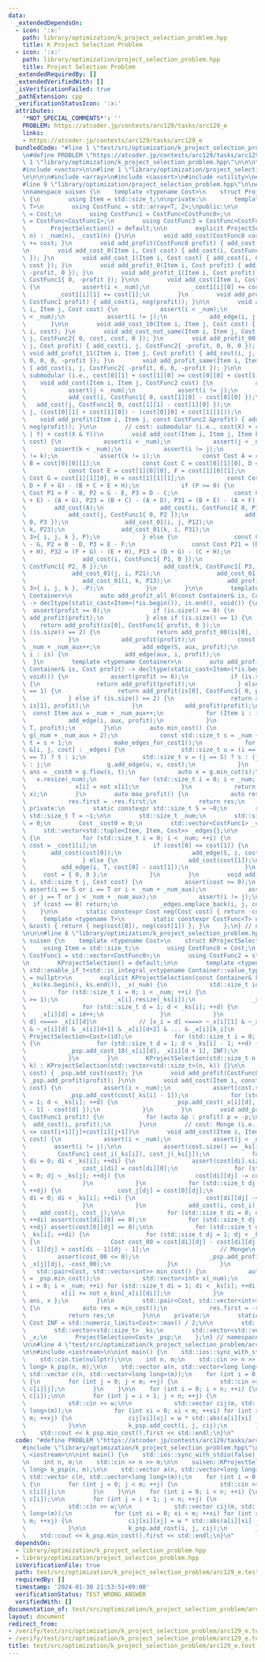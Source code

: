 ```yaml
---
data:
  _extendedDependsOn:
  - icon: ':x:'
    path: library/optimization/k_project_selection_problem.hpp
    title: K Project Selection Problem
  - icon: ':x:'
    path: library/optimization/project_selection_problem.hpp
    title: Project Selection Problem
  _extendedRequiredBy: []
  _extendedVerifiedWith: []
  _isVerificationFailed: true
  _pathExtension: cpp
  _verificationStatusIcon: ':x:'
  attributes:
    '*NOT_SPECIAL_COMMENTS*': ''
    PROBLEM: https://atcoder.jp/contests/arc129/tasks/arc129_e
    links:
    - https://atcoder.jp/contests/arc129/tasks/arc129_e
  bundledCode: "#line 1 \"test/src/optimization/k_project_selection_problem/arc129_e.test.cpp\"\
    \n#define PROBLEM \"https://atcoder.jp/contests/arc129/tasks/arc129_e\"\n\n#line\
    \ 1 \"library/optimization/k_project_selection_problem.hpp\"\n\n\n\n#include <type_traits>\n\
    #include <vector>\n\n#line 1 \"library/optimization/project_selection_problem.hpp\"\
    \n\n\n\n#include <array>\n#include <cassert>\n#include <utility>\n#include <tuple>\n\
    #line 9 \"library/optimization/project_selection_problem.hpp\"\n\n#include <atcoder/maxflow>\n\
    \nnamespace suisen {\n    template <typename Cost>\n    struct ProjectSelection\
    \ {\n        using Item = std::size_t;\n\nprivate:\n        template <typename\
    \ T>\n        using CostFunc = std::array<T, 2>;\npublic:\n\n        using CostFunc0\
    \ = Cost;\n        using CostFunc1 = CostFunc<CostFunc0>;\n        using CostFunc2\
    \ = CostFunc<CostFunc1>;\n        using CostFunc3 = CostFunc<CostFunc2>;\n\n \
    \       ProjectSelection() = default;\n\n        explicit ProjectSelection(std::size_t\
    \ n) : _num(n), _cost1(n) {}\n\n        void add_cost(CostFunc0 cost) { _cost0\
    \ += cost; }\n        void add_profit(CostFunc0 profit) { add_cost(-profit); }\n\
    \n        void add_cost_0(Item i, Cost cost) { add_cost(i, CostFunc1{ cost, 0\
    \ }); }\n        void add_cost_1(Item i, Cost cost) { add_cost(i, CostFunc1{ 0,\
    \ cost }); }\n        void add_profit_0(Item i, Cost profit) { add_cost(i, CostFunc1{\
    \ -profit, 0 }); }\n        void add_profit_1(Item i, Cost profit) { add_cost(i,\
    \ CostFunc1{ 0, -profit }); }\n\n        void add_cost(Item i, CostFunc1 cost)\
    \ {\n            assert(i < _num);\n            _cost1[i][0] += cost[0];\n   \
    \         _cost1[i][1] += cost[1];\n        }\n        void add_profit(Item i,\
    \ CostFunc1 profit) { add_cost(i, neg(profit)); }\n\n        void add_cost_01(Item\
    \ i, Item j, Cost cost) {\n            assert(i < _num);\n            assert(j\
    \ < _num);\n            assert(i != j);\n            add_edge(i, j, cost);\n \
    \       }\n\n        void add_cost_10(Item i, Item j, Cost cost) { add_cost_01(j,\
    \ i, cost); }\n        void add_cost_not_same(Item i, Item j, Cost cost) { add_cost(i,\
    \ j, CostFunc2{ 0, cost, cost, 0 }); }\n        void add_profit_00(Item i, Item\
    \ j, Cost profit) { add_cost(i, j, CostFunc2{ -profit, 0, 0, 0 }); }\n       \
    \ void add_profit_11(Item i, Item j, Cost profit) { add_cost(i, j, CostFunc2{\
    \ 0, 0, 0, -profit }); }\n        void add_profit_same(Item i, Item j, Cost profit)\
    \ { add_cost(i, j, CostFunc2{ -profit, 0, 0, -profit }); }\n\n        // cost:\
    \ submodular (i.e., cost[0][1] + cost[1][0] >= cost[0][0] + cost[1][1])\n    \
    \    void add_cost(Item i, Item j, CostFunc2 cost) {\n            assert(i < _num);\n\
    \            assert(j < _num);\n            assert(i != j);\n            add_cost(cost[0][0]);\n\
    \            add_cost(i, CostFunc1{ 0, cost[1][0] - cost[0][0] });\n         \
    \   add_cost(j, CostFunc1{ 0, cost[1][1] - cost[1][0] });\n            add_cost_01(i,\
    \ j, (cost[0][1] + cost[1][0]) - (cost[0][0] + cost[1][1]));\n        }\n    \
    \    void add_profit(Item i, Item j, const CostFunc2 &profit) { add_cost(i, j,\
    \ neg(profit)); }\n\n        // cost: submodular (i.e., cost(X) + cost(Y) >= cost(X\
    \ | Y) + cost(X & Y))\n        void add_cost(Item i, Item j, Item k, CostFunc3\
    \ cost) {\n            assert(i < _num);\n            assert(j < _num);\n    \
    \        assert(k < _num);\n            assert(i != j);\n            assert(j\
    \ != k);\n            assert(k != i);\n            const Cost A = cost[0][0][0],\
    \ B = cost[0][0][1];\n            const Cost C = cost[0][1][0], D = cost[0][1][1];\n\
    \            const Cost E = cost[1][0][0], F = cost[1][0][1];\n            const\
    \ Cost G = cost[1][1][0], H = cost[1][1][1];\n            const Cost P = (A +\
    \ D + F + G) - (B + C + E + H);\n            if (P >= 0) {\n                const\
    \ Cost P1 = F - B, P2 = G - E, P3 = D - C;\n                const Cost P12 = (C\
    \ + E) - (A + G), P23 = (B + C) - (A + D), P31 = (B + E) - (A + F);\n        \
    \        add_cost(A);\n                add_cost(i, CostFunc1{ 0, P1 });\n    \
    \            add_cost(j, CostFunc1{ 0, P2 });\n                add_cost(k, CostFunc1{\
    \ 0, P3 });\n                add_cost_01(i, j, P12);\n                add_cost_01(j,\
    \ k, P23);\n                add_cost_01(k, i, P31);\n                add_profit_all_1(std::array<Item,\
    \ 3>{ i, j, k }, P);\n            } else {\n                const Cost P1 = C\
    \ - G, P2 = B - D, P3 = E - F;\n                const Cost P21 = (D + F) - (B\
    \ + H), P32 = (F + G) - (E + H), P13 = (D + G) - (C + H);\n                add_cost(H);\n\
    \                add_cost(i, CostFunc1{ P1, 0 });\n                add_cost(j,\
    \ CostFunc1{ P2, 0 });\n                add_cost(k, CostFunc1{ P3, 0 });\n   \
    \             add_cost_01(j, i, P21);\n                add_cost_01(k, j, P32);\n\
    \                add_cost_01(i, k, P13);\n                add_profit_all_0(std::array<Item,\
    \ 3>{ i, j, k }, -P);\n            }\n        }\n\n        template <typename\
    \ Container>\n        auto add_profit_all_0(const Container& is, Cost profit)\
    \ -> decltype(static_cast<Item>(*is.begin()), is.end(), void()) {\n          \
    \  assert(profit >= 0);\n            if (is.size() == 0) {\n                return\
    \ add_profit(profit);\n            } else if (is.size() == 1) {\n            \
    \    return add_profit(is[0], CostFunc1{ profit, 0 });\n            } else if\
    \ (is.size() == 2) {\n                return add_profit_00(is[0], is[1], profit);\n\
    \            }\n            add_profit(profit);\n            const Item aux =\
    \ _num + _num_aux++;\n            add_edge(S, aux, profit);\n            for (Item\
    \ i : is) {\n                add_edge(aux, i, profit);\n            }\n      \
    \  }\n        template <typename Container>\n        auto add_profit_all_1(const\
    \ Container& is, Cost profit) -> decltype(static_cast<Item>(*is.begin()), is.end(),\
    \ void()) {\n            assert(profit >= 0);\n            if (is.size() == 0)\
    \ {\n                return add_profit(profit);\n            } else if (is.size()\
    \ == 1) {\n                return add_profit(is[0], CostFunc1{ 0, profit });\n\
    \            } else if (is.size() == 2) {\n                return add_profit_11(is[0],\
    \ is[1], profit);\n            }\n            add_profit(profit);\n          \
    \  const Item aux = _num + _num_aux++;\n            for (Item i : is) {\n    \
    \            add_edge(i, aux, profit);\n            }\n            add_edge(aux,\
    \ T, profit);\n        }\n\n        auto min_cost() {\n            atcoder::mf_graph<Cost>\
    \ g(_num + _num_aux + 2);\n            const std::size_t s = _num + _num_aux,\
    \ t = s + 1;\n            make_edges_for_cost1();\n            for (const auto\
    \ &[i, j, cost] : _edges) {\n                std::size_t u = (i == S) ? s : (i\
    \ == T) ? t : i;\n                std::size_t v = (j == S) ? s : (j == T) ? t\
    \ : j;\n                g.add_edge(u, v, cost);\n            }\n            Cost\
    \ ans = _cost0 + g.flow(s, t);\n            auto x = g.min_cut(s);\n         \
    \   x.resize(_num);\n            for (std::size_t i = 0; i < _num; ++i) {\n  \
    \              x[i] = not x[i];\n            }\n            return std::make_pair(ans,\
    \ x);\n        }\n        auto max_profit() {\n            auto res = min_cost();\n\
    \            res.first = -res.first;\n            return res;\n        }\n   \
    \ private:\n        static constexpr std::size_t S = ~0;\n        static constexpr\
    \ std::size_t T = ~1;\n\n        std::size_t _num;\n        std::size_t _num_aux\
    \ = 0;\n        Cost _cost0 = 0;\n        std::vector<CostFunc1> _cost1;\n   \
    \     std::vector<std::tuple<Item, Item, Cost>> _edges{};\n\n        void make_edges_for_cost1()\
    \ {\n            for (std::size_t i = 0; i < _num; ++i) {\n                CostFunc1&\
    \ cost = _cost1[i];\n                if (cost[0] <= cost[1]) {\n             \
    \       add_cost(cost[0]);\n                    add_edge(S, i, cost[1] - cost[0]);\n\
    \                } else {\n                    add_cost(cost[1]);\n          \
    \          add_edge(i, T, cost[0] - cost[1]);\n                }\n           \
    \     cost = { 0, 0 };\n            }\n        }\n        void add_edge(std::size_t\
    \ i, std::size_t j, Cost cost) {\n            assert(cost >= 0);\n           \
    \ assert(i == S or i == T or i < _num + _num_aux);\n            assert(j == S\
    \ or j == T or j < _num + _num_aux);\n            assert(i != j);\n          \
    \  if (cost == 0) return;\n            _edges.emplace_back(i, j, cost);\n    \
    \    }\n\n        static constexpr Cost neg(Cost cost) { return -cost; }\n   \
    \     template <typename T>\n        static constexpr CostFunc<T> neg(const CostFunc<T>\
    \ &cost) { return { neg(cost[0]), neg(cost[1]) }; }\n    };\n} // namespace suisen\n\
    \n\n\n#line 8 \"library/optimization/k_project_selection_problem.hpp\"\n\nnamespace\
    \ suisen {\n    template <typename Cost>\n    struct KProjectSelection {\n   \
    \     using Item = std::size_t;\n        using CostFunc0 = Cost;\n        using\
    \ CostFunc1 = std::vector<CostFunc0>;\n        using CostFunc2 = std::vector<CostFunc1>;\n\
    \n        KProjectSelection() = default;\n\n        template <typename Container,\
    \ std::enable_if_t<std::is_integral_v<typename Container::value_type>, std::nullptr_t>\
    \ = nullptr>\n        explicit KProjectSelection(const Container& ks) : _num(ks.size()),\
    \ _ks(ks.begin(), ks.end()), _x(_num) {\n            std::size_t id = 0;\n   \
    \         for (std::size_t i = 0; i < _num; ++i) {\n                assert(_ks[i]\
    \ >= 1);\n                _x[i].resize(_ks[i]);\n                _x[i][0] = ~0;\n\
    \                for (std::size_t d = 1; d < _ks[i]; ++d) {\n                \
    \    _x[i][d] = id++;\n                }\n            }\n            // [x_i <\
    \ d] <===> _x[i][d]\n            // [x_i = d] <===> ~_x[i][1] & ~_x[i][2] & ...\
    \ & ~_x[i][d] & _x[i][d+1] & _x[i][d+2] & ... & _x[i][k_i]\n            _psp =\
    \ ProjectSelection<Cost>(id);\n            for (std::size_t i = 0; i < _num; ++i)\
    \ {\n                for (std::size_t d = 1; d < _ks[i] - 1; ++d) {\n        \
    \            _psp.add_cost_10(_x[i][d], _x[i][d + 1], INF);\n                }\n\
    \            }\n        }\n        KProjectSelection(std::size_t n, std::size_t\
    \ k) : KProjectSelection(std::vector<std::size_t>(n, k)) {}\n\n        void add_cost(CostFunc0\
    \ cost) { _psp.add_cost(cost); }\n        void add_profit(CostFunc0 profit) {\
    \ _psp.add_profit(profit); }\n\n        void add_cost(Item i, const CostFunc1&\
    \ cost) {\n            assert(i < _num);\n            assert(cost.size() == _ks[i]);\n\
    \            _psp.add_cost(cost[_ks[i] - 1]);\n            for (std::size_t d\
    \ = 1; d < _ks[i]; ++d) {\n                _psp.add_cost(_x[i][d], { 0, cost[d\
    \ - 1] - cost[d] });\n            }\n        }\n        void add_profit(Item i,\
    \ CostFunc1 profit) {\n            for (auto &p : profit) p = -p;\n          \
    \  add_cost(i, profit);\n        }\n\n        // cost: Monge (i.e., cost[i][j]+cost[i+1][j+1]\
    \ <= cost[i+1][j]+cost[i][j+1])\n        void add_cost(Item i, Item j, CostFunc2\
    \ cost) {\n            assert(i < _num);\n            assert(j < _num);\n    \
    \        assert(i != j);\n\n            assert(cost.size() == _ks[i]);\n\n   \
    \         CostFunc1 cost_i(_ks[i]), cost_j(_ks[j]);\n            for (std::size_t\
    \ di = 0; di < _ks[i]; ++di) {\n                assert(cost[di].size() == _ks[j]);\n\
    \                cost_i[di] = cost[di][0];\n                for (std::size_t dj\
    \ = 0; dj < _ks[j]; ++dj) {\n                    cost[di][dj] -= cost_i[di];\n\
    \                }\n            }\n            for (std::size_t dj = 0; dj < _ks[j];\
    \ ++dj) {\n                cost_j[dj] = cost[0][dj];\n                for (std::size_t\
    \ di = 0; di < _ks[i]; ++di) {\n                    cost[di][dj] -= cost_j[dj];\n\
    \                }\n            }\n            add_cost(i, cost_i);\n        \
    \    add_cost(j, cost_j);\n\n            for (std::size_t di = 0; di < _ks[i];\
    \ ++di) assert(cost[di][0] == 0);\n            for (std::size_t dj = 0; dj < _ks[j];\
    \ ++dj) assert(cost[0][dj] == 0);\n\n            for (std::size_t di = 1; di <\
    \ _ks[i]; ++di) {\n                for (std::size_t dj = 1; dj < _ks[j]; ++dj)\
    \ {\n                    Cost cost_00 = cost[di][dj] - cost[di][dj - 1] - cost[di\
    \ - 1][dj] + cost[di - 1][dj - 1];\n                    // Monge\n           \
    \         assert(cost_00 <= 0);\n                    _psp.add_profit_00(_x[i][di],\
    \ _x[j][dj], -cost_00);\n                }\n            }\n        }\n\n     \
    \   std::pair<Cost, std::vector<int>> min_cost() {\n            auto [ans, x_bin]\
    \ = _psp.min_cost();\n            std::vector<int> x(_num);\n            for (std::size_t\
    \ i = 0; i < _num; ++i) for (std::size_t di = 1; di < _ks[i]; ++di) {\n      \
    \          x[i] += not x_bin[_x[i][di]];\n            }\n            return {\
    \ ans, x };\n        }\n\n        std::pair<Cost, std::vector<int>> max_profit()\
    \ {\n            auto res = min_cost();\n            res.first = -res.first;\n\
    \            return res;\n        }\n\n    private:\n        static constexpr\
    \ Cost INF = std::numeric_limits<Cost>::max() / 2;\n\n        std::size_t _num;\n\
    \        std::vector<std::size_t> _ks;\n        std::vector<std::vector<std::size_t>>\
    \ _x;\n        ProjectSelection<Cost> _psp;\n    };\n} // namespace suisen\n\n\
    \n\n#line 4 \"test/src/optimization/k_project_selection_problem/arc129_e.test.cpp\"\
    \n\n#include <iostream>\n\nint main() {\n    std::ios::sync_with_stdio(false);\n\
    \    std::cin.tie(nullptr);\n\n    int n, m;\n    std::cin >> n >> m;\n\n    suisen::KProjectSelection<long\
    \ long> k_psp(n, m);\n\n    std::vector a(n, std::vector<long long>(m));\n   \
    \ std::vector c(n, std::vector<long long>(m));\n    for (int i = 0; i < n; ++i)\
    \ {\n        for (int j = 0; j < m; ++j) {\n            std::cin >> a[i][j] >>\
    \ c[i][j];\n        }\n    }\n\n    for (int i = 0; i < n; ++i) {\n        k_psp.add_cost(i,\
    \ c[i]);\n\n        for (int j = i + 1; j < n; ++j) {\n            long long w;\n\
    \            std::cin >> w;\n\n            std::vector cij(m, std::vector<long\
    \ long>(m));\n            for (int xi = 0; xi < m; ++xi) for (int xj = 0; xj <\
    \ m; ++xj) {\n                cij[xi][xj] = w * std::abs(a[i][xi] - a[j][xj]);\n\
    \            }\n\n            k_psp.add_cost(i, j, cij);\n        }\n    }\n\n\
    \    std::cout << k_psp.min_cost().first << std::endl;\n}\n"
  code: "#define PROBLEM \"https://atcoder.jp/contests/arc129/tasks/arc129_e\"\n\n\
    #include \"library/optimization/k_project_selection_problem.hpp\"\n\n#include\
    \ <iostream>\n\nint main() {\n    std::ios::sync_with_stdio(false);\n    std::cin.tie(nullptr);\n\
    \n    int n, m;\n    std::cin >> n >> m;\n\n    suisen::KProjectSelection<long\
    \ long> k_psp(n, m);\n\n    std::vector a(n, std::vector<long long>(m));\n   \
    \ std::vector c(n, std::vector<long long>(m));\n    for (int i = 0; i < n; ++i)\
    \ {\n        for (int j = 0; j < m; ++j) {\n            std::cin >> a[i][j] >>\
    \ c[i][j];\n        }\n    }\n\n    for (int i = 0; i < n; ++i) {\n        k_psp.add_cost(i,\
    \ c[i]);\n\n        for (int j = i + 1; j < n; ++j) {\n            long long w;\n\
    \            std::cin >> w;\n\n            std::vector cij(m, std::vector<long\
    \ long>(m));\n            for (int xi = 0; xi < m; ++xi) for (int xj = 0; xj <\
    \ m; ++xj) {\n                cij[xi][xj] = w * std::abs(a[i][xi] - a[j][xj]);\n\
    \            }\n\n            k_psp.add_cost(i, j, cij);\n        }\n    }\n\n\
    \    std::cout << k_psp.min_cost().first << std::endl;\n}\n"
  dependsOn:
  - library/optimization/k_project_selection_problem.hpp
  - library/optimization/project_selection_problem.hpp
  isVerificationFile: true
  path: test/src/optimization/k_project_selection_problem/arc129_e.test.cpp
  requiredBy: []
  timestamp: '2024-01-30 21:53:51+09:00'
  verificationStatus: TEST_WRONG_ANSWER
  verifiedWith: []
documentation_of: test/src/optimization/k_project_selection_problem/arc129_e.test.cpp
layout: document
redirect_from:
- /verify/test/src/optimization/k_project_selection_problem/arc129_e.test.cpp
- /verify/test/src/optimization/k_project_selection_problem/arc129_e.test.cpp.html
title: test/src/optimization/k_project_selection_problem/arc129_e.test.cpp
---
```

